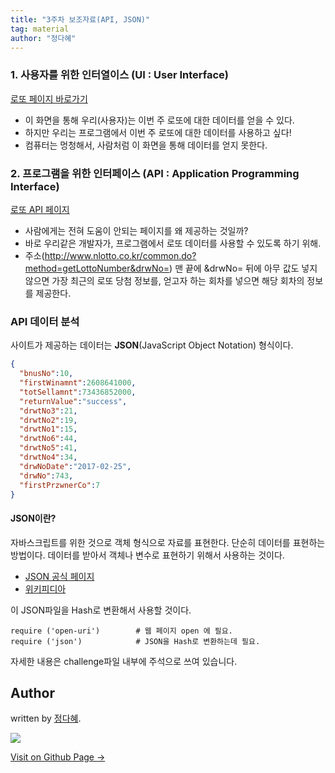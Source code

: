 ```yaml
---
title: "3주차 보조자료(API, JSON)"
tag: material
author: "정다혜"
---
```


### 1. 사용자를 위한 인터열이스 (UI : User Interface)

[로또 페이지 바로가기](http://www.nlotto.co.kr/common.do?method=main )

- 이 화면을 통해 우리(사용자)는 이번 주 로또에 대한 데이터를 얻을 수 있다.
- 하지만 우리는 프로그램에서 이번 주 로또에 대한 데이터를 사용하고 싶다!
- 컴퓨터는 멍청해서, 사람처럼 이 화면을 통해 데이터를 얻지 못한다.

### 2. 프로그램을 위한 인터페이스 (API : Application Programming Interface)

[로또 API 페이지](http://www.nlotto.co.kr/common.do?method=getLottoNumber&drwNo= )

- 사람에게는 전혀 도움이 안되는 페이지를 왜 제공하는 것일까?
- 바로 우리같은 개발자가, 프로그램에서 로또 데이터를 사용할 수 있도록 하기 위해.
- 주소(http://www.nlotto.co.kr/common.do?method=getLottoNumber&drwNo=) 맨 끝에 &drwNo= 뒤에 아무 값도 넣지 않으면 가장 최근의 로또 당첨 정보를, 얻고자 하는 회차를 넣으면 해당 회차의 정보를 제공한다.

### API 데이터 분석

사이트가 제공하는 데이터는 **JSON**(JavaScript Object Notation) 형식이다.

```json
{
  "bnusNo":10,
  "firstWinamnt":2608641000,
  "totSellamnt":73436852000,
  "returnValue":"success",
  "drwtNo3":21,
  "drwtNo2":19,
  "drwtNo1":15,
  "drwtNo6":44,
  "drwtNo5":41,
  "drwtNo4":34,
  "drwNoDate":"2017-02-25",
  "drwNo":743,
  "firstPrzwnerCo":7
}
```

#### JSON이란?
자바스크립트를 위한 것으로 객체 형식으로 자료를 표현한다. 단순히 데이터를 표현하는 방법이다. 데이터를 받아서 객체나 변수로 표현하기 위해서 사용하는 것이다.

* [JSON 공식 페이지](http://json.org/json-ko.html)
* [위키피디아](https://ko.wikipedia.org/wiki/JSON)

이 JSON파일을 Hash로 변환해서 사용할 것이다.

```erb
require ('open-uri')        # 웹 페이지 open 에 필요.
require ('json')            # JSON을 Hash로 변환하는데 필요.
```

자세한 내용은 challenge파일 내부에 주석으로 쓰여 있습니다.

## Author

written by [정다혜](https://dh00023.github.io).

![](https://avatars.githubusercontent.com/dh00023?v=2&s=100)

<a href="https://dh00023.github.io" target="_blank" class="btn btn-black"><i class="fa fa-github fa-lg"></i> Visit on Github Page &rarr;</a>